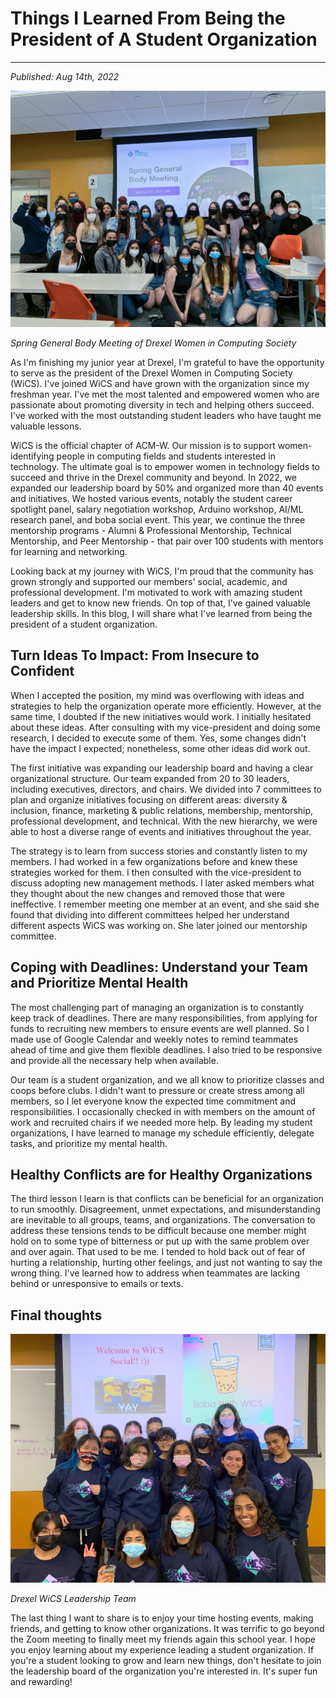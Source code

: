 # Things I Learned From Being the President of A Student Organization
---
*Published: Aug 14th, 2022*

![](https://raw.githubusercontent.com/AriNguyen/aringuyen.github.io/master/src/assets/blogs/blog5/springGBM.jpg)

*Spring General Body Meeting of Drexel Women in Computing Society*

As I'm finishing my junior year at Drexel, I'm grateful to have the opportunity to serve as the president of the Drexel Women in Computing Society (WiCS). I've joined WiCS and have grown with the organization since my freshman year. I've met the most talented and empowered women who are passionate about promoting diversity in tech and helping others succeed. I've worked with the most outstanding student leaders who have taught me valuable lessons. 

WiCS is the official chapter of ACM-W. Our mission is to support women-identifying people in computing fields and students interested in technology. The ultimate goal is to empower women in technology fields to succeed and thrive in the Drexel community and beyond. In 2022, we expanded our leadership board by 50% and organized more than 40 events and initiatives. We hosted various events, notably the student career spotlight panel, salary negotiation workshop, Arduino workshop, AI/ML research panel, and boba social event. This year, we continue the three mentorship programs - Alumni & Professional Mentorship, Technical Mentorship, and Peer Mentorship - that pair over 100 students with mentors for learning and networking. 

Looking back at my journey with WiCS, I'm proud that the community has grown strongly and supported our members' social, academic, and professional development. I'm motivated to work with amazing student leaders and get to know new friends. On top of that, I've gained valuable leadership skills. In this blog, I will share what I've learned from being the president of a student organization. 

## Turn Ideas To Impact: From Insecure to Confident

When I accepted the position, my mind was overflowing with ideas and strategies to help the organization operate more efficiently. However, at the same time, I doubted if the new initiatives would work. I initially hesitated about these ideas. After consulting with my vice-president and doing some research, I decided to execute some of them. Yes, some changes didn't have the impact I expected; nonetheless, some other ideas did work out. 

The first initiative was expanding our leadership board and having a clear organizational structure. Our team expanded from 20 to 30 leaders, including executives, directors, and chairs. We divided into 7 committees to plan and organize initiatives focusing on different areas: diversity & inclusion, finance, marketing & public relations, membership, mentorship, professional development, and technical. With the new hierarchy, we were able to host a diverse range of events and initiatives throughout the year.  

The strategy is to learn from success stories and constantly listen to my members. I had worked in a few organizations before and knew these strategies worked for them. I then consulted with the vice-president to discuss adopting new management methods. I later asked members what they thought about the new changes and removed those that were ineffective. I remember meeting one member at an event, and she said she found that dividing into different committees helped her understand different aspects WiCS was working on. She later joined our mentorship committee. 

## Coping with Deadlines: Understand your Team and Prioritize Mental Health

The most challenging part of managing an organization is to constantly keep track of deadlines. There are many responsibilities, from applying for funds to recruiting new members to ensure events are well planned. So I made use of Google Calendar and weekly notes to remind teammates ahead of time and give them flexible deadlines. I also tried to be responsive and provide all the necessary help when available. 

Our team is a student organization, and we all know to prioritize classes and coops before clubs. I didn't want to pressure or create stress among all members, so I let everyone know the expected time commitment and responsibilities. I occasionally checked in with members on the amount of work and recruited chairs if we needed more help. By leading my student organizations, I have learned to manage my schedule efficiently, delegate tasks, and prioritize my mental health. 

## Healthy Conflicts are for Healthy Organizations

The third lesson I learn is that conflicts can be beneficial for an organization to run smoothly. Disagreement, unmet expectations, and misunderstanding are inevitable to all groups, teams, and organizations. The conversation to address these tensions tends to be difficult because one member might hold on to some type of bitterness or put up with the same problem over and over again. That used to be me. I tended to hold back out of fear of hurting a relationship, hurting other feelings, and just not wanting to say the wrong thing. I've learned how to address when teammates are lacking behind or unresponsive to emails or texts. 

## Final thoughts

![](https://raw.githubusercontent.com/AriNguyen/aringuyen.github.io/master/src/assets/blogs/blog5/officers.jpg)

*Drexel WiCS Leadership Team*

The last thing I want to share is to enjoy your time hosting events, making friends, and getting to know other organizations. It was terrific to go beyond the Zoom meeting to finally meet my friends again this school year. I hope you enjoy learning about my experience leading a student organization. If you're a student looking to grow and learn new things, don't hesitate to join the leadership board of the organization you're interested in. It's super fun and rewarding!

